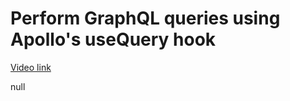 # Perform GraphQL queries using Apollo's useQuery hook

[Video link](https://www.egghead.io/lessons/egghead-perform-graphql-queries-using-apollo-s-usequery-hook?pl=synchronize-client-and-server-state-in-react-using-apollo-client-a45b3b89)

null
